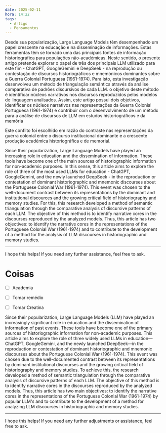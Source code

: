 ```yaml
---
date: 2025-02-11
hora: 14:22
tags:
  - Artigo
  - Pensamentos
---
```

Desde sua popularização, Large Language Models têm desempenhado um papel crescente na educação e na disseminação de informações. Estas ferramentas têm se tornado uma das principais fontes de informação historiográfica para populações não-académicas. Neste sentido, o presente artigo pretende explorar o papel de três dos principais LLM utilizado para este fim - ChatGPT, GoogleGemini e DeepSeek - na reprodução ou contestação de discursos historiográficos e mnemónicos dominantes sobre a Guerra Colonial Portuguesa (1961-1974). Para isto, esta investigação desenvolveu um método de triangulação semântica através da análise comparativa de padrões discursivos de cada LLM. o objetivo deste método é identificar núcleos narrativos nos discursos reproduzidos pelos modelos de linguagem analisados. Assim, este artigo possui dois objetivos, identificar os núcleos narrativos nas representações da Guerra Colonial Portuguesa (1961-1974) e contribuir com o desenvolvimento de um método para a análise de discursos de LLM em estudos historiográficos e da memória

Este conflito foi escolhido em razão do contraste nas representações da guerra colonial entre o discurso institucional dominante e a crescente produção académica historiográfica e de memorial. 


Since their popularization, Large Language Models have played an increasing role in education and the dissemination of information. These tools have become one of the main sources of historiographic information for non-academic purposes. In this sense, this article aims to explore the role of three of the most used LLMs for education - ChatGPT, GoogleGemini, and the newly launched  DeepSeek - in the reproduction or contestation of dominant historiographic and mnemonic discourses about the Portuguese Colonial War (1961-1974). This event was chosen to the well-document contrast between its representations by the dominant and institutional discources and the growing critical field of historiography and memory studies. 
For this, this research developed a method of semantic triangulation through the comparative analysis of discursive patterns of each LLM. The objective of this method is to identify narrative cores in the discourses reproduced by the analyzed  models. Thus, this article has two objectives: to identify the narrative cores in the representations of the Portuguese Colonial War (1961-1974) and to contribute to the development of a method for the analysis of LLM discourses in historiographic and memory studies.

---

I hope this helps! If you need any further assistance, feel free to ask.

# Coisas
- [ ] Academia
- [ ] Tomar remédio
- [ ] Tomar Creatina



Since their popularization, Large Language Models (LLM) have played an increasingly significant role in education and the dissemination of information of past events. These tools have become one of the primary sources of historiographic information for non-academic purposes. This article aims to explore the role of three widely used LLMs in education—ChatGPT, GoogleGemini, and the newly launched DeepSeek—in the reproduction or contestation of dominant historiographic and mnemonic discourses about the Portuguese Colonial War (1961-1974). This event was chosen due to the well-documented contrast between its representations by dominant institutional discourses and the growing critical field of historiography and memory studies.
To achieve this, the research developed a method of semantic triangulation through the comparative analysis of discursive patterns of each LLM. The objective of this method is to identify narrative cores in the discourses reproduced by the analyzed models. Thus, this article has two main objectives: to identify the narrative cores in the representations of the Portuguese Colonial War (1961-1974) by popular LLM's and to contribute to the development of a method for analyzing LLM discourses in historiographic and memory studies.

---

I hope this helps! If you need any further adjustments or assistance, feel free to ask.